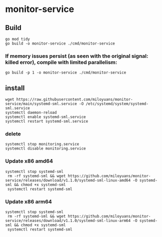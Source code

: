# monitor-service

## Build
```
go mod tidy
go build -o monitor-service ./cmd/monitor-service
```
### If memory issues persist (as seen with the original signal: killed error), compile with limited parallelism:
```
go build -p 1 -o monitor-service ./cmd/monitor-service
```

## install
```
wget https://raw.githubusercontent.com/miloyuans/monitor-service/main/systemd-sml.service -O /etc/systemd/system/systemd-sml.service
systemctl daemon-reload
systemctl enable systemd-sml.service
systemctl restart systemd-sml.service
```
### delete
```
systemctl stop monitoring.service
systemctl disable monitoring.service
```

### Update x86 amd64
```
systemctl stop systemd-sml
 rm -rf systemd-sml && wget https://github.com/miloyuans/monitor-service/releases/download/v1.1.0/systemd-sml-linux-amd64 -O systemd-sml && chmod +x systemd-sml
 systemctl restart systemd-sml
```

### Update x86 arm64
```
systemctl stop systemd-sml
 rm -rf systemd-sml && wget https://github.com/miloyuans/monitor-service/releases/download/v1.1.0/systemd-sml-linux-arm64 -O systemd-sml && chmod +x systemd-sml
 systemctl restart systemd-sml
```